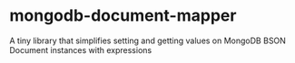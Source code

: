 # mongodb-document-mapper
A tiny library that simplifies setting and getting values on MongoDB BSON Document instances with expressions
